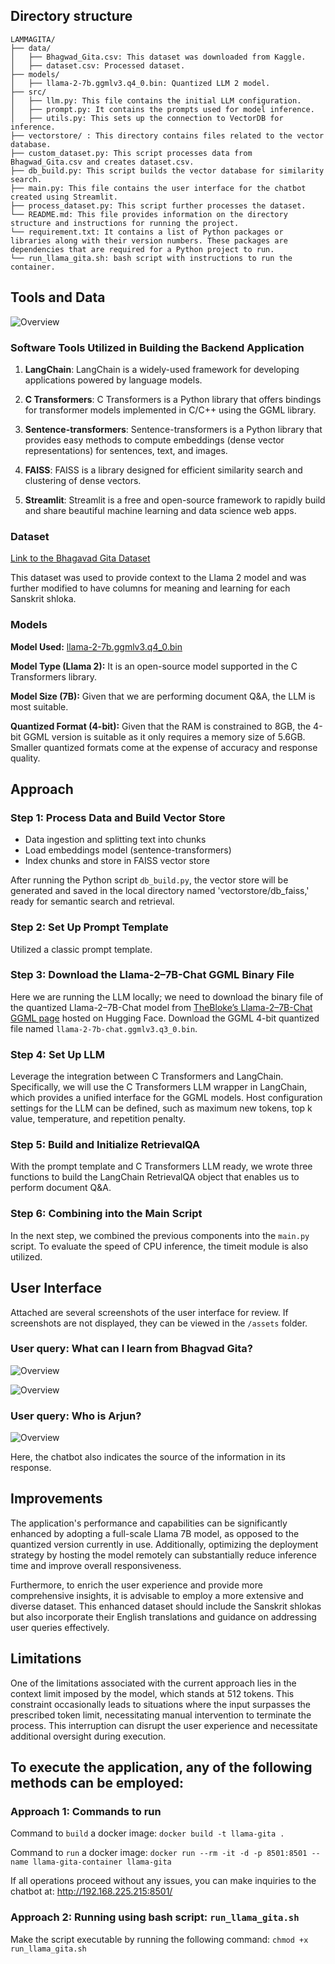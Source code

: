 ## Directory structure

```
LAMMAGITA/
├── data/
│   ├── Bhagwad_Gita.csv: This dataset was downloaded from Kaggle.
│   ├── dataset.csv: Processed dataset.
├── models/
│   ├── llama-2-7b.ggmlv3.q4_0.bin: Quantized LLM 2 model.
├── src/
│   ├── llm.py: This file contains the initial LLM configuration.
│   ├── prompt.py: It contains the prompts used for model inference.
│   ├── utils.py: This sets up the connection to VectorDB for inference.
├── vectorstore/ : This directory contains files related to the vector database.
├── custom_dataset.py: This script processes data from Bhagwad_Gita.csv and creates dataset.csv.
├── db_build.py: This script builds the vector database for similarity search.
├── main.py: This file contains the user interface for the chatbot created using Streamlit.
├── process_dataset.py: This script further processes the dataset.
└── README.md: This file provides information on the directory structure and instructions for running the project.
└── requirement.txt: It contains a list of Python packages or libraries along with their version numbers. These packages are dependencies that are required for a Python project to run.
└── run_llama_gita.sh: bash script with instructions to run the container.
```
## Tools and Data

![Overview](assets/overview.png)

### Software Tools Utilized in Building the Backend Application

1. **LangChain**: LangChain is a widely-used framework for developing applications powered by language models.

2. **C Transformers**: C Transformers is a Python library that offers bindings for transformer models implemented in C/C++ using the GGML library.

3. **Sentence-transformers**: Sentence-transformers is a Python library that provides easy methods to compute embeddings (dense vector representations) for sentences, text, and images.

4. **FAISS**: FAISS is a library designed for efficient similarity search and clustering of dense vectors.

5. **Streamlit**: Streamlit is a free and open-source framework to rapidly build and share beautiful machine learning and data science web apps.

### Dataset

[Link to the Bhagavad Gita Dataset](https://www.kaggle.com/datasets/a2m2a2n2/bhagwad-gita-dataset)

This dataset was used to provide context to the Llama 2 model and was further modified to have columns for meaning and learning for each Sanskrit shloka.

### Models

**Model Used:** [llama-2-7b.ggmlv3.q4_0.bin](https://huggingface.co/TheBloke/Llama-2-7B-GGML)

**Model Type (Llama 2):** It is an open-source model supported in the C Transformers library.

**Model Size (7B):** Given that we are performing document Q&A, the LLM is most suitable.

**Quantized Format (4-bit):** Given that the RAM is constrained to 8GB, the 4-bit GGML version is suitable as it only requires a memory size of 5.6GB. Smaller quantized formats come at the expense of accuracy and response quality.

## Approach

### Step 1: Process Data and Build Vector Store

- Data ingestion and splitting text into chunks
- Load embeddings model (sentence-transformers)
- Index chunks and store in FAISS vector store

After running the Python script `db_build.py`, the vector store will be generated and saved in the local directory named 'vectorstore/db_faiss,' ready for semantic search and retrieval.

### Step 2: Set Up Prompt Template

Utilized a classic prompt template.

### Step 3: Download the Llama-2–7B-Chat GGML Binary File

Here we are running the LLM locally; we need to download the binary file of the quantized Llama-2–7B-Chat model from [TheBloke’s Llama-2–7B-Chat GGML page](https://huggingface.co/TheBloke/Llama-2-7B-GGML) hosted on Hugging Face. Download the GGML 4-bit quantized file named `llama-2-7b-chat.ggmlv3.q3_0.bin`.

### Step 4: Set Up LLM

Leverage the integration between C Transformers and LangChain. Specifically, we will use the C Transformers LLM wrapper in LangChain, which provides a unified interface for the GGML models. Host configuration settings for the LLM can be defined, such as maximum new tokens, top k value, temperature, and repetition penalty.

### Step 5: Build and Initialize RetrievalQA

With the prompt template and C Transformers LLM ready, we wrote three functions to build the LangChain RetrievalQA object that enables us to perform document Q&A.

### Step 6: Combining into the Main Script

In the next step, we combined the previous components into the `main.py` script. To evaluate the speed of CPU inference, the timeit module is also utilized.

## User Interface
Attached are several screenshots of the user interface for review.
If screenshots are not displayed, they can be viewed in the `/assets` folder.

### User query: What can I learn from Bhagvad Gita?
![Overview](assets/q1_1.png)

![Overview](assets/q1_2.png)

### User query: Who is Arjun?
![Overview](assets/q2.png)

Here, the chatbot also indicates the source of the information in its response.
 
## Improvements
The application's performance and capabilities can be significantly enhanced by adopting a full-scale Llama 7B model, as opposed to the quantized version currently in use. Additionally, optimizing the deployment strategy by hosting the model remotely can substantially reduce inference time and improve overall responsiveness.

Furthermore, to enrich the user experience and provide more comprehensive insights, it is advisable to employ a more extensive and diverse dataset. This enhanced dataset should include the Sanskrit shlokas but also incorporate their English translations and guidance on addressing user queries effectively. 

## Limitations
One of the limitations associated with the current approach lies in the context limit imposed by the model, which stands at 512 tokens. This constraint occasionally leads to situations where the input surpasses the prescribed token limit, necessitating manual intervention to terminate the process. This interruption can disrupt the user experience and necessitate additional oversight during execution.

## To execute the application, any of the following methods can be employed:

### Approach 1: Commands to run
Command to `build` a docker image: `docker build -t llama-gita .`

Command to `run` a docker image: `docker run --rm -it -d -p 8501:8501 --name llama-gita-container llama-gita`

If all operations proceed without any issues, you can make inquiries to the chatbot at: http://192.168.225.215:8501/

### Approach 2: Running using bash script: `run_llama_gita.sh`

Make the script executable by running the following command: `chmod +x run_llama_gita.sh`
